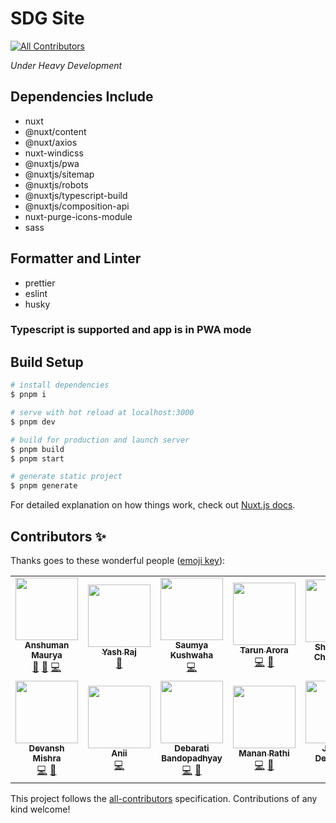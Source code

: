# SDG Site
<!-- ALL-CONTRIBUTORS-BADGE:START - Do not remove or modify this section -->
[![All Contributors](https://img.shields.io/badge/all_contributors-14-orange.svg?style=flat-square)](#contributors-)
<!-- ALL-CONTRIBUTORS-BADGE:END -->

_Under Heavy Development_

## Dependencies Include

- nuxt
- @nuxt/content
- @nuxt/axios
- nuxt-windicss
- @nuxtjs/pwa
- @nuxtjs/sitemap
- @nuxtjs/robots
- @nuxtjs/typescript-build
- @nuxtjs/composition-api
- nuxt-purge-icons-module
- sass

## Formatter and Linter

- prettier
- eslint
- husky

### Typescript is supported and app is in PWA mode

## Build Setup

```bash
# install dependencies
$ pnpm i

# serve with hot reload at localhost:3000
$ pnpm dev

# build for production and launch server
$ pnpm build
$ pnpm start

# generate static project
$ pnpm generate
```

For detailed explanation on how things work, check out [Nuxt.js docs](https://nuxtjs.org).

## Contributors ✨

Thanks goes to these wonderful people ([emoji key](https://allcontributors.org/docs/en/emoji-key)):

<!-- ALL-CONTRIBUTORS-LIST:START - Do not remove or modify this section -->
<!-- prettier-ignore-start -->
<!-- markdownlint-disable -->
<table>
  <tr>
    <td align="center"><a href="https://github.com/IamEzio"><img src="https://avatars.githubusercontent.com/u/89375125?v=4?s=100" width="100px;" alt=""/><br /><sub><b>Anshuman Maurya</b></sub></a><br /><a href="#ideas-IamEzio" title="Ideas, Planning, & Feedback">🤔</a> <a href="#maintenance-IamEzio" title="Maintenance">🚧</a> <a href="https://github.com/COPS-IITBHU/sdg-site/commits?author=IamEzio" title="Code">💻</a></td>
    <td align="center"><a href="https://tiger-yash.github.io/"><img src="https://avatars.githubusercontent.com/u/74406801?v=4?s=100" width="100px;" alt=""/><br /><sub><b>Yash Raj</b></sub></a><br /><a href="#maintenance-tiger-yash" title="Maintenance">🚧</a></td>
    <td align="center"><a href="https://github.com/S-kus"><img src="https://avatars.githubusercontent.com/u/86892991?v=4?s=100" width="100px;" alt=""/><br /><sub><b>Saumya Kushwaha</b></sub></a><br /><a href="https://github.com/COPS-IITBHU/sdg-site/commits?author=S-kus" title="Code">💻</a></td>
    <td align="center"><a href="https://github.com/Tarun-Arora"><img src="https://avatars.githubusercontent.com/u/78356489?v=4?s=100" width="100px;" alt=""/><br /><sub><b>Tarun Arora</b></sub></a><br /><a href="https://github.com/COPS-IITBHU/sdg-site/commits?author=Tarun-Arora" title="Code">💻</a> <a href="https://github.com/COPS-IITBHU/sdg-site/issues?q=author%3ATarun-Arora" title="Bug reports">🐛</a></td>
    <td align="center"><a href="https://shubhangi013.netlify.app/"><img src="https://avatars.githubusercontent.com/u/78342516?v=4?s=100" width="100px;" alt=""/><br /><sub><b>Shubhangi Choudhary</b></sub></a><br /><a href="https://github.com/COPS-IITBHU/sdg-site/commits?author=shubhangi013" title="Documentation">📖</a></td>
    <td align="center"><a href="https://github.com/somesh202"><img src="https://avatars.githubusercontent.com/u/77766761?v=4?s=100" width="100px;" alt=""/><br /><sub><b>Somesh Ranjan</b></sub></a><br /><a href="https://github.com/COPS-IITBHU/sdg-site/commits?author=somesh202" title="Code">💻</a></td>
    <td align="center"><a href="https://github.com/yash2002109"><img src="https://avatars.githubusercontent.com/u/77677278?v=4?s=100" width="100px;" alt=""/><br /><sub><b>Yash Prakash</b></sub></a><br /><a href="https://github.com/COPS-IITBHU/sdg-site/commits?author=yash2002109" title="Code">💻</a> <a href="https://github.com/COPS-IITBHU/sdg-site/issues?q=author%3Ayash2002109" title="Bug reports">🐛</a></td>
  </tr>
  <tr>
    <td align="center"><a href="https://github.com/devansh12b2"><img src="https://avatars.githubusercontent.com/u/79010144?v=4?s=100" width="100px;" alt=""/><br /><sub><b>Devansh Mishra</b></sub></a><br /><a href="https://github.com/COPS-IITBHU/sdg-site/commits?author=devansh12b2" title="Code">💻</a> <a href="https://github.com/COPS-IITBHU/sdg-site/issues?q=author%3Adevansh12b2" title="Bug reports">🐛</a></td>
    <td align="center"><a href="https://github.com/lelouch-of-the-code"><img src="https://avatars.githubusercontent.com/u/79158719?v=4?s=100" width="100px;" alt=""/><br /><sub><b>Anii</b></sub></a><br /><a href="https://github.com/COPS-IITBHU/sdg-site/commits?author=lelouch-of-the-code" title="Code">💻</a></td>
    <td align="center"><a href="https://github.com/debarati-06"><img src="https://avatars.githubusercontent.com/u/85282947?v=4?s=100" width="100px;" alt=""/><br /><sub><b>Debarati Bandopadhyay</b></sub></a><br /><a href="https://github.com/COPS-IITBHU/sdg-site/commits?author=debarati-06" title="Code">💻</a> <a href="https://github.com/COPS-IITBHU/sdg-site/issues?q=author%3Adebarati-06" title="Bug reports">🐛</a></td>
    <td align="center"><a href="https://github.com/Manan-Rathi"><img src="https://avatars.githubusercontent.com/u/76519771?v=4?s=100" width="100px;" alt=""/><br /><sub><b>Manan Rathi</b></sub></a><br /><a href="https://github.com/COPS-IITBHU/sdg-site/commits?author=Manan-Rathi" title="Code">💻</a> <a href="https://github.com/COPS-IITBHU/sdg-site/pulls?q=is%3Apr+reviewed-by%3AManan-Rathi" title="Reviewed Pull Requests">👀</a></td>
    <td align="center"><a href="https://github.com/jyshdewangan"><img src="https://avatars.githubusercontent.com/u/76793133?v=4?s=100" width="100px;" alt=""/><br /><sub><b>Jayesh Dewangan</b></sub></a><br /><a href="https://github.com/COPS-IITBHU/sdg-site/commits?author=jyshdewangan" title="Code">💻</a></td>
    <td align="center"><a href="https://github.com/Arvind0302"><img src="https://avatars.githubusercontent.com/u/82073257?v=4?s=100" width="100px;" alt=""/><br /><sub><b>Arvind Yadav.</b></sub></a><br /><a href="https://github.com/COPS-IITBHU/sdg-site/commits?author=Arvind0302" title="Code">💻</a></td>
    <td align="center"><a href="https://github.com/MohitSharma-21"><img src="https://avatars.githubusercontent.com/u/82596483?v=4?s=100" width="100px;" alt=""/><br /><sub><b>Mohit Sharma</b></sub></a><br /><a href="https://github.com/COPS-IITBHU/sdg-site/commits?author=MohitSharma-21" title="Code">💻</a></td>
  </tr>
</table>

<!-- markdownlint-restore -->
<!-- prettier-ignore-end -->

<!-- ALL-CONTRIBUTORS-LIST:END -->

This project follows the [all-contributors](https://github.com/all-contributors/all-contributors) specification. Contributions of any kind welcome!